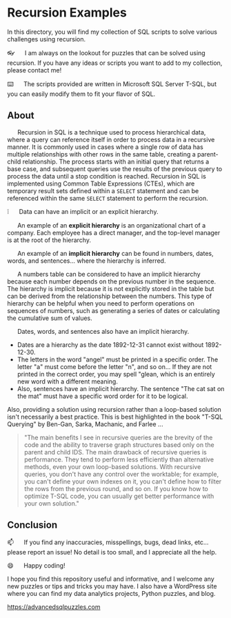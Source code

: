 # Recursion Examples

In this directory, you will find my collection of SQL scripts to solve various challenges using recursion.    

👓&nbsp;&nbsp;&nbsp;&nbsp;&nbsp;&nbsp;I am always on the lookout for puzzles that can be solved using recursion.  If you have any ideas or scripts you want to add to my collection, please contact me!

:keyboard:&nbsp;&nbsp;&nbsp;&nbsp;&nbsp;&nbsp;The scripts provided are written in Microsoft SQL Server T-SQL, but you can easily modify them to fit your flavor of SQL.


## About

&nbsp;&nbsp;&nbsp;&nbsp;&nbsp;&nbsp;Recursion in SQL is a technique used to process hierarchical data, where a query can reference itself in order to process data in a recursive manner. It is commonly used in cases where a single row of data has multiple relationships with other rows in the same table, creating a parent-child relationship. The process starts with an initial query that returns a base case, and subsequent queries use the results of the previous query to process the data until a stop condition is reached. Recursion in SQL is implemented using Common Table Expressions (CTEs), which are temporary result sets defined within a `SELECT` statement and can be referenced within the same `SELECT` statement to perform the recursion.

❕&nbsp;&nbsp;&nbsp;&nbsp;&nbsp;&nbsp;Data can have an implicit or an explicit hierarchy.  

&nbsp;&nbsp;&nbsp;&nbsp;&nbsp;&nbsp;An example of an **explicit hierarchy** is an organizational chart of a company. Each employee has a direct manager, and the top-level manager is at the root of the hierarchy.


&nbsp;&nbsp;&nbsp;&nbsp;&nbsp;&nbsp;An example of an **implicit hierarchy** can be found in numbers, dates, words, and sentences... where the hierarchy is inferred.

&nbsp;&nbsp;&nbsp;&nbsp;&nbsp;&nbsp;A numbers table can be considered to have an implicit hierarchy because each number depends on the previous number in the sequence. The hierarchy is implicit because it is not explicitly stored in the table but can be derived from the relationship between the numbers. This type of hierarchy can be helpful when you need to perform operations on sequences of numbers, such as generating a series of dates or calculating the cumulative sum of values.

&nbsp;&nbsp;&nbsp;&nbsp;&nbsp;&nbsp;Dates, words, and sentences also have an implicit hierarchy.

*  Dates are a hierarchy as the date 1892-12-31 cannot exist without 1892-12-30.
*  The letters in the word "angel" must be printed in a specific order.  The letter "a" must come before the letter "n", and so on...  If they are not printed in the correct order, you may spell "glean, which is an entirely new word with a different meaning.
*  Also, sentences have an implicit hierarchy.  The sentence "The cat sat on the mat" must have a specific word order for it to be logical. 

Also, providing a solution using recursion rather than a loop-based solution isn't necessarily a best practice.  This is best highlighted in the book "T-SQL Querying" by Ben-Gan, Sarka, Machanic, and Farlee ...

> "The main benefits I see in recursive queries are the brevity of the code and the ability to traverse graph structures based only on the parent and child IDS.  The main drawback of recursive queries is performance.   They tend to perform less efficiently than alternative methods, even your own loop-based solutions.   With recursive queries, you don't have any control over the worktable; for example, you can't define your own indexes on it, you can't define how to filter the rows from the previous round, and so on.  If you know how to optimize T-SQL code, you can usually get better performance with your own solution." 

## Conclusion

:mailbox:&nbsp;&nbsp;&nbsp;&nbsp;&nbsp;&nbsp;If you find any inaccuracies, misspellings, bugs, dead links, etc... please report an issue!  No detail is too small, and I appreciate all the help.

:smile:&nbsp;&nbsp;&nbsp;&nbsp;&nbsp;&nbsp;Happy coding!

I hope you find this repository useful and informative, and I welcome any new puzzles or tips and tricks you may have. I also have a WordPress site where you can find my data analytics projects, Python puzzles, and blog.

https://advancedsqlpuzzles.com
